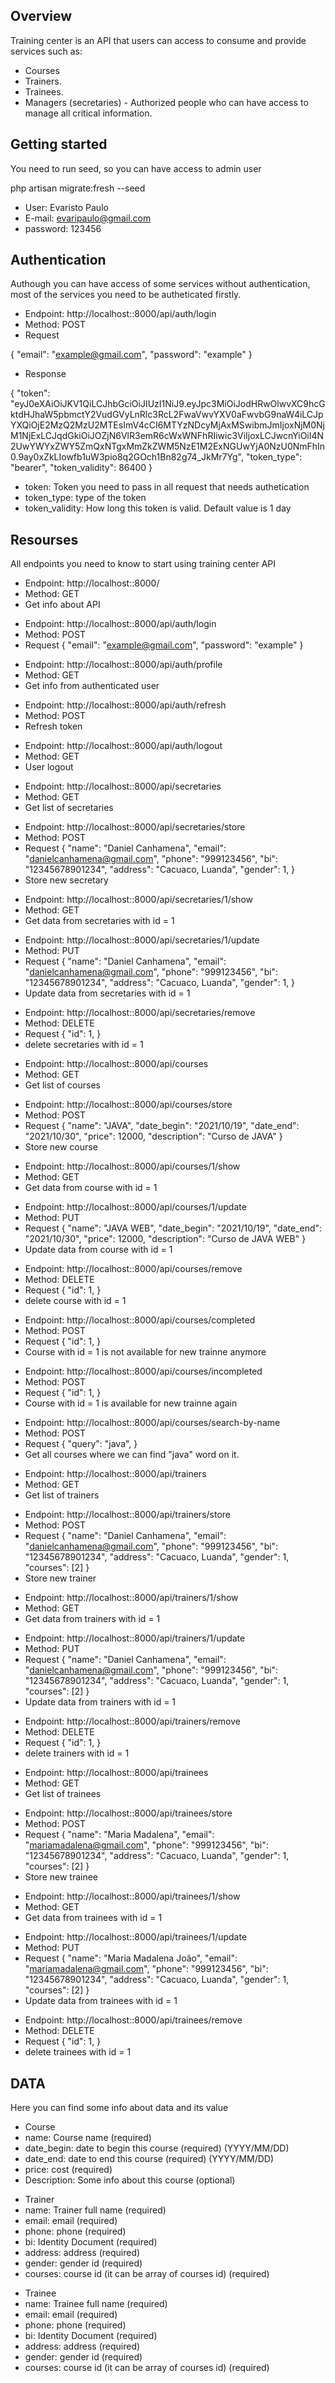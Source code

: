 ## Overview

Training center is an API that users can access to consume and provide services such as: 

- Courses
- Trainers.
- Trainees.
- Managers (secretaries) - Authorized people who can have access to manage all critical information.

## Getting started

You need to run seed, so you can have access to admin user 

php artisan migrate:fresh --seed

- User: Evaristo Paulo
- E-mail: evaripaulo@gmail.com
- password: 123456

## Authentication

<p>Authough you can have access of some services without authentication, most of the services you need to be autheticated firstly.</p>

- Endpoint: http://localhost::8000/api/auth/login
- Method: POST
- Request

{
    "email": "example@gmail.com",
    "password": "example"
}
- Response

{
    "token": "eyJ0eXAiOiJKV1QiLCJhbGciOiJIUzI1NiJ9.eyJpc3MiOiJodHRwOlwvXC9hcGktdHJhaW5pbmctY2VudGVyLnRlc3RcL2FwaVwvYXV0aFwvbG9naW4iLCJpYXQiOjE2MzQ2MzU2MTEsImV4cCI6MTYzNDcyMjAxMSwibmJmIjoxNjM0NjM1NjExLCJqdGkiOiJOZjN6VlR3emR6cWxWNFhRIiwic3ViIjoxLCJwcnYiOiI4N2UwYWYxZWY5ZmQxNTgxMmZkZWM5NzE1M2ExNGUwYjA0NzU0NmFhIn0.9ay0xZkLIowfb1uW3pio8q2GOch1Bn82g74_JkMr7Yg",
    "token_type": "bearer",
    "token_validity": 86400
}

- token: Token you need to pass in all request that needs authetication
- token_type: type of the token
- token_validity: How long this token is valid. Default value is 1 day


## Resourses

All endpoints you need to know to start using training center API

- Endpoint: http://localhost::8000/
- Method: GET
- Get info about API
<p></p>

- Endpoint: http://localhost::8000/api/auth/login
- Method: POST
- Request {
    "email": "example@gmail.com",
    "password": "example"
}
<p></p>

- Endpoint: http://localhost::8000/api/auth/profile
- Method: GET
- Get info from authenticated user
<p></p>

- Endpoint: http://localhost::8000/api/auth/refresh
- Method: POST
- Refresh token
<p></p>

- Endpoint: http://localhost::8000/api/auth/logout
- Method: GET
- User logout
<p></p>


- Endpoint: http://localhost::8000/api/secretaries
- Method: GET
- Get list of secretaries
<p></p>

- Endpoint: http://localhost::8000/api/secretaries/store
- Method: POST
- Request {
    "name": "Daniel Canhamena",
    "email": "danielcanhamena@gmail.com",
    "phone": "999123456",
    "bi": "12345678901234",
    "address": "Cacuaco, Luanda",
    "gender": 1,
}
- Store new secretary
<p></p>

- Endpoint: http://localhost::8000/api/secretaries/1/show
- Method: GET
- Get data from secretaries with id = 1
<p></p>

- Endpoint: http://localhost::8000/api/secretaries/1/update
- Method: PUT
- Request {
    "name": "Daniel Canhamena",
    "email": "danielcanhamena@gmail.com",
    "phone": "999123456",
    "bi": "12345678901234",
    "address": "Cacuaco, Luanda",
    "gender": 1,
}
- Update data from secretaries with id = 1
<p></p>

- Endpoint: http://localhost::8000/api/secretaries/remove
- Method: DELETE
- Request {
    "id": 1,
}
- delete secretaries with id = 1
<p></p>

- Endpoint: http://localhost::8000/api/courses
- Method: GET
- Get list of courses
<p></p>

- Endpoint: http://localhost::8000/api/courses/store
- Method: POST
- Request {
    "name": "JAVA",
    "date_begin": "2021/10/19",
    "date_end": "2021/10/30",
    "price": 12000,
    "description": "Curso de JAVA"
}
- Store new course
<p></p>

- Endpoint: http://localhost::8000/api/courses/1/show
- Method: GET
- Get data from course with id = 1
<p></p>

- Endpoint: http://localhost::8000/api/courses/1/update
- Method: PUT
- Request {
    "name": "JAVA WEB",
    "date_begin": "2021/10/19",
    "date_end": "2021/10/30",
    "price": 12000,
    "description": "Curso de JAVA WEB"
}
- Update data from course with id = 1
<p></p>

- Endpoint: http://localhost::8000/api/courses/remove
- Method: DELETE
- Request {
    "id": 1,
}
- delete course with id = 1
<p></p>

- Endpoint: http://localhost::8000/api/courses/completed
- Method: POST
- Request {
    "id": 1,
}
- Course with id = 1 is not available for new trainne anymore
<p></p>

- Endpoint: http://localhost::8000/api/courses/incompleted
- Method: POST
- Request {
    "id": 1,
}
- Course with id = 1 is available for new trainne again
<p></p>

- Endpoint: http://localhost::8000/api/courses/search-by-name
- Method: POST
- Request {
    "query": "java",
}
- Get all courses where we can find "java" word on it.
<p></p>

- Endpoint: http://localhost::8000/api/trainers
- Method: GET
- Get list of trainers
<p></p>

- Endpoint: http://localhost::8000/api/trainers/store
- Method: POST
- Request {
    "name": "Daniel Canhamena",
    "email": "danielcanhamena@gmail.com",
    "phone": "999123456",
    "bi": "12345678901234",
    "address": "Cacuaco, Luanda",
    "gender": 1,
    "courses": [2]
}
- Store new trainer
<p></p>

- Endpoint: http://localhost::8000/api/trainers/1/show
- Method: GET
- Get data from trainers with id = 1
<p></p>

- Endpoint: http://localhost::8000/api/trainers/1/update
- Method: PUT
- Request {
    "name": "Daniel Canhamena",
    "email": "danielcanhamena@gmail.com",
    "phone": "999123456",
    "bi": "12345678901234",
    "address": "Cacuaco, Luanda",
    "gender": 1,
    "courses": [2]
}
- Update data from trainers with id = 1
<p></p>

- Endpoint: http://localhost::8000/api/trainers/remove
- Method: DELETE
- Request {
    "id": 1,
}
- delete trainers with id = 1
<p></p>

- Endpoint: http://localhost::8000/api/trainees
- Method: GET
- Get list of trainees
<p></p>

- Endpoint: http://localhost::8000/api/trainees/store
- Method: POST
- Request {
    "name": "Maria Madalena",
    "email": "mariamadalena@gmail.com",
    "phone": "999123456",
    "bi": "12345678901234",
    "address": "Cacuaco, Luanda",
    "gender": 1,
    "courses": [2]
}
- Store new trainee
<p></p>

- Endpoint: http://localhost::8000/api/trainees/1/show
- Method: GET
- Get data from trainees with id = 1
<p></p>

- Endpoint: http://localhost::8000/api/trainees/1/update
- Method: PUT
- Request {
    "name": "Maria Madalena João",
    "email": "mariamadalena@gmail.com",
    "phone": "999123456",
    "bi": "12345678901234",
    "address": "Cacuaco, Luanda",
    "gender": 1,
    "courses": [2]
}
- Update data from trainees with id = 1
<p></p>

- Endpoint: http://localhost::8000/api/trainees/remove
- Method: DELETE
- Request {
    "id": 1,
}
- delete trainees with id = 1
<p></p>

## DATA

Here you can find some info about data and its value

- Course 
- name: Course name (required)
- date_begin: date to begin this course (required) (YYYY/MM/DD)
- date_end: date to end this course (required) (YYYY/MM/DD)
- price: cost (required)
- Description: Some info about this course (optional)
<p></p>

- Trainer 
- name: Trainer full name (required)
- email: email (required)
- phone: phone (required)
- bi: Identity Document (required)
- address: address (required)
- gender: gender id (required)
- courses: course id (it can be array of courses id) (required)
<p></p>

- Trainee
- name: Trainee full name (required)
- email: email (required)
- phone: phone (required)
- bi: Identity Document (required)
- address: address (required)
- gender: gender id (required)
- courses: course id (it can be array of courses id) (required)